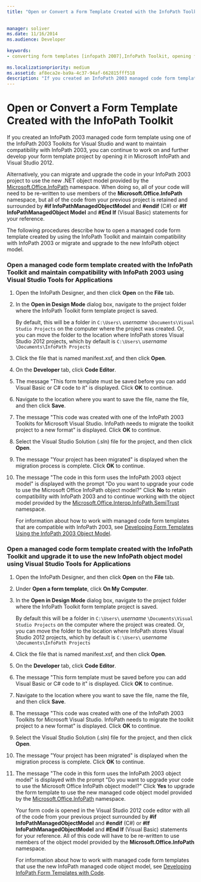 ```yaml
---
title: "Open or Convert a Form Template Created with the InfoPath Toolkit"
 
 
manager: soliver
ms.date: 11/16/2014
ms.audience: Developer
 
keywords:
- converting form templates [infopath 2007],InfoPath Toolkit, opening form templates from,form templates [InfoPath 2007], opening,InfoPath 2007, converting InfoPath Toolkit form templates,opening form templates [InfoPath 2007],form templates [InfoPath 2007], converting,script [InfoPath 2007], converting to managed code
 
ms.localizationpriority: medium
ms.assetid: af8eca2e-ba9a-4c37-94af-662815fff518
description: "If you created an InfoPath 2003 managed code form template using one of the InfoPath 2003 Toolkits for Visual Studio and want to maintain compatibility with InfoPath 2003, you can continue to work on and further develop your form template project by opening it in Microsoft InfoPath and Visual Studio 2012."
---
```


# Open or Convert a Form Template Created with the InfoPath Toolkit

If you created an InfoPath 2003 managed code form template using one of the InfoPath 2003 Toolkits for Visual Studio and want to maintain compatibility with InfoPath 2003, you can continue to work on and further develop your form template project by opening it in Microsoft InfoPath and Visual Studio 2012.
  
Alternatively, you can migrate and upgrade the code in your InfoPath 2003 project to use the new .NET object model provided by the [Microsoft.Office.InfoPath](https://msdn.microsoft.com/library/Microsoft.Office.InfoPath.aspx) namespace. When doing so, all of your code will need to be re-written to use members of the **Microsoft.Office.InfoPath** namespace, but all of the code from your previous project is retained and surrounded by **#if InfoPathManagedObjectModel** and **#endif** (C#) or **#If InfoPathManagedObject Model** and **#End If** (Visual Basic) statements for your reference. 
  
The following procedures describe how to open a managed code form template created by using the InfoPath Toolkit and maintain compatibility with InfoPath 2003 or migrate and upgrade to the new InfoPath object model. 
  
### Open a managed code form template created with the InfoPath Toolkit and maintain compatibility with InfoPath 2003 using Visual Studio Tools for Applications

1. Open the InfoPath Designer, and then click **Open** on the **File** tab. 
    
2. In the **Open in Design Mode** dialog box, navigate to the project folder where the InfoPath Toolkit form template project is saved. 
    
    By default, this will be a folder in  `C:\Users\` *username*  `\Documents\Visual Studio Projects` on the computer where the project was created. Or, you can move the folder to the location where InfoPath stores Visual Studio 2012 projects, which by default is  `C:\Users\` *username*  `\Documents\InfoPath Projects`
    
3. Click the file that is named manifest.xsf, and then click **Open**.
    
4. On the **Developer** tab, click **Code Editor**.
    
5. The message "This form template must be saved before you can add Visual Basic or C# code to it" is displayed. Click **OK** to continue. 
    
6. Navigate to the location where you want to save the file, name the file, and then click **Save**.
    
7. The message "This code was created with one of the InfoPath 2003 Toolkits for Microsoft Visual Studio. InfoPath needs to migrate the toolkit project to a new format" is displayed. Click **OK** to continue. 
    
8. Select the Visual Studio Solution (.sln) file for the project, and then click **Open**.
    
9. The message "Your project has been migrated" is displayed when the migration process is complete. Click **OK** to continue. 
    
10. The message "The code in this form uses the InfoPath 2003 object model" is displayed with the prompt "Do you want to upgrade your code to use the Microsoft Office InfoPath object model?" Click **No** to retain compatibility with InfoPath 2003 and to continue working with the object model provided by the [Microsoft.Office.Interop.InfoPath.SemiTrust](https://msdn.microsoft.com/library/Microsoft.Office.Interop.InfoPath.SemiTrust.aspx) namespace. 
    
    For information about how to work with managed code form templates that are compatible with InfoPath 2003, see [Developing Form Templates Using the InfoPath 2003 Object Model](developing-form-templates-using-the-infopath-2003-object-model.md).
    
### Open a managed code form template created with the InfoPath Toolkit and upgrade it to use the new InfoPath object model using Visual Studio Tools for Applications

1. Open the InfoPath Designer, and then click **Open** on the **File** tab. 
    
2. Under **Open a form template**, click **On My Computer**.
    
3. In the **Open in Design Mode** dialog box, navigate to the project folder where the InfoPath Toolkit form template project is saved. 
    
    By default this will be a folder in  `C:\Users\` *username*  `\Documents\Visual Studio Projects` on the computer where the project was created. Or, you can move the folder to the location where InfoPath stores Visual Studio 2012 projects, which by default is  `C:\Users\` *username*  `\Documents\InfoPath Projects`
    
4. Click the file that is named manifest.xsf, and then click **Open**.
    
5. On the **Developer** tab, click **Code Editor**.
    
6. The message "This form template must be saved before you can add Visual Basic or C# code to it" is displayed. Click **OK** to continue. 
    
7. Navigate to the location where you want to save the file, name the file, and then click **Save**.
    
8. The message "This code was created with one of the InfoPath 2003 Toolkits for Microsoft Visual Studio. InfoPath needs to migrate the toolkit project to a new format" is displayed. Click **OK** to continue. 
    
9. Select the Visual Studio Solution (.sln) file for the project, and then click **Open**.
    
10. The message "Your project has been migrated" is displayed when the migration process is complete. Click **OK** to continue. 
    
11. The message "The code in this form uses the InfoPath 2003 object model" is displayed with the prompt "Do you want to upgrade your code to use the Microsoft Office InfoPath object model?" Click **Yes** to upgrade the form template to use the new managed code object model provided by the [Microsoft.Office.InfoPath](https://msdn.microsoft.com/library/Microsoft.Office.InfoPath.aspx) namespace. 
    
    Your form code is opened in the Visual Studio 2012 code editor with all of the code from your previous project surrounded by **#if** **InfoPathManagedObjectModel** and **#endif** (C#) or **#If InfoPathManagedObjectModel** and **#End If** (Visual Basic) statements for your reference. All of this code will have to be re-written to use members of the object model provided by the **Microsoft.Office.InfoPath** namespace. 
    
    For information about how to work with managed code form templates that use the new InfoPath managed code object model, see [Developing InfoPath Form Templates with Code](developing-infopath-form-templates-with-code.md).
    

